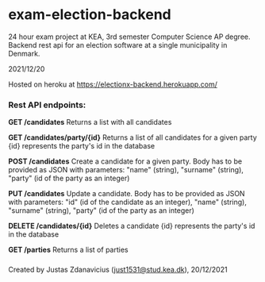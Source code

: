 # exam-election-backend
24 hour exam project at KEA, 3rd semester Computer Science AP degree.
Backend rest api for an election software at a single municipality in Denmark.

2021/12/20

Hosted on heroku at https://electionx-backend.herokuapp.com/

### Rest API endpoints:

**GET /candidates**
Returns a list with all candidates

**GET /candidates/party/{id}**
Returns a list of all candidates for a given party
{id} represents the party's id in the database

**POST /candidates**
Create a candidate for a given party. 
Body has to be provided as JSON with parameters:
"name" (string), "surname" (string), "party" (id of the party as an integer)

**PUT /candidates**
Update a candidate.
Body has to be provided as JSON with parameters:
"id" (id of the candidate as an integer), "name" (string), "surname" (string), "party" (id of the party as an integer)

**DELETE /candidates/{id}**
Deletes a candidate
{id} represents the party's id in the database

**GET /parties**
Returns a list of parties

### 

Created by Justas Zdanavicius (just1531@stud.kea.dk), 20/12/2021
